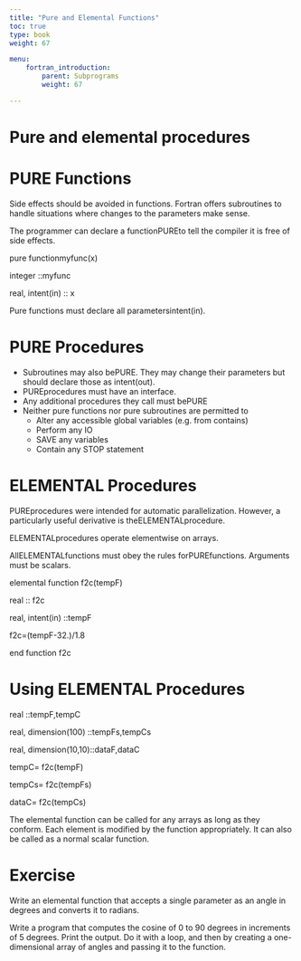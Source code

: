 ```yaml
---
title: "Pure and Elemental Functions"
toc: true
type: book
weight: 67

menu:
    fortran_introduction:
        parent: Subprograms
        weight: 67

---
```


# Pure and elemental procedures

# PURE Functions

Side effects should be avoided in functions.  Fortran offers subroutines to handle situations where changes to the parameters make sense.

The programmer can declare a functionPUREto tell the compiler it is free of side effects.

pure functionmyfunc(x)

integer          ::myfunc

real, intent(in) :: x

Pure functions must declare all parametersintent(in).

# PURE Procedures

* Subroutines may also bePURE.  They may change their parameters but should declare those as intent(out).
* PUREprocedures must have an interface.
* Any additional procedures they call must bePURE
* Neither pure functions nor pure subroutines are permitted to
  * Alter any accessible global variables (e.g. from contains)
  * Perform any IO
  * SAVE any variables
  * Contain any STOP statement

# ELEMENTAL Procedures

PUREprocedures were intended for automatic parallelization.  However, a particularly useful derivative is theELEMENTALprocedure.

ELEMENTALprocedures operate elementwise on arrays.

AllELEMENTALfunctions must obey the rules forPUREfunctions. Arguments must be scalars.

elemental function f2c(tempF)

real             :: f2c

real, intent(in) ::tempF

f2c=(tempF-32.)/1.8

end function f2c

# Using ELEMENTAL Procedures

real                  ::tempF,tempC

real, dimension(100)  ::tempFs,tempCs

real, dimension(10,10)::dataF,dataC

tempC= f2c(tempF)

tempCs= f2c(tempFs)

dataC= f2c(tempCs)

The elemental function can be called for any arrays as long as they conform.  Each element is modified by the function appropriately.  It can also be called as a normal scalar function.

# Exercise

Write an elemental function that accepts a single parameter as an angle in degrees and converts it to radians.

Write a program that computes the cosine of 0 to 90 degrees in increments of 5 degrees.  Print the output.  Do it with a loop, and then by creating a one-dimensional array of angles and passing it to the function.

